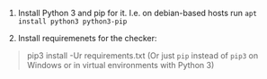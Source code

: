 1. Install Python 3 and pip for it. I.e. on debian-based hosts run `apt install python3 python3-pip` 

2. Install requiremenets for the checker:
> pip3 install -Ur requirements.txt
(Or just `pip` instead of `pip3` on Windows or in virtual environments with Python 3)